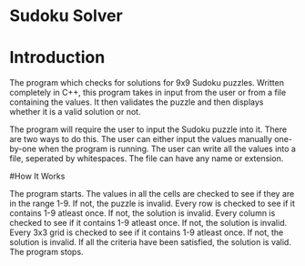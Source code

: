 # Sudoku Solver
# Introduction
The program which checks for solutions for 9x9 Sudoku puzzles.
Written completely in C++, this program takes in input from the user or from a file containing the values. 
It then validates the puzzle and then displays whether it is a valid solution or not.

The program will require the user to input the Sudoku puzzle into it. There are two ways to do this.
The user can either input the values manually one-by-one when the program is running.
The user can write all the values into a file, seperated by whitespaces. The file can have any name or extension. 

#How It Works

The program starts.
The values in all the cells are checked to see if they are in the range 1-9. If not, the puzzle is invalid.
Every row is checked to see if it contains 1-9 atleast once. If not, the solution is invalid.
Every column is checked to see if it contains 1-9 atleast once. If not, the solution is invalid.
Every 3x3 grid is checked to see if it contains 1-9 atleast once. If not, the solution is invalid.
If all the criteria have been satisfied, the solution is valid.
The program stops.

